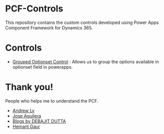 # PCF-Controls

This repository contains the custom controls developed using Power Apps Component Framework for Dynamics 365.


# Controls

- [Grouped Optionset Control](./Controls/GroupedOptionsetControl) : Allows us to group the options available in optionset field in powerapps.

# Thank you! 
People who helps me to understand the PCF.

- [Andrew Ly](https://github.com/365lyf)
- [Jose Aguilera](https://github.com/jaguil3ra)
- [Blogs by DEBAJIT DUTTA](https://debajmecrm.com/2019/04/26/in-depth-end-end-walkthrough-develop-your-custom-controls-using-power-apps-component-framework-and-use-it-on-your-crm-interface/)
- [Hemant Gaur](https://www.youtube.com/watch?v=WNDbZcgVMi0)



